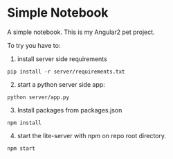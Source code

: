 # Simple Notebook

A simple notebook. This is my Angular2 pet project.

To try you have to:

1. install server side requirements
```
pip install -r server/requirements.txt
```

2. start a python server side app:
```
python server/app.py
```

3. Install packages from packages.json
```
npm install
```

4. start the lite-server with npm on repo root directory.
```
npm start
```
